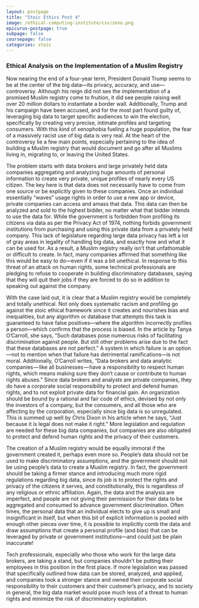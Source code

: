 ```yaml
---
layout: postpage
title: "Stoic Ethics Post 4"
image: /ethical-computing-institute/css/zeno.png
epicurus-postpage: true
subpage: false
coursepage: false
categories: stoic
---
```

### Ethical Analysis on the Implementation of a Muslim Registry
Now nearing the end of a four-year term, President Donald Trump seems to be at the center of the big data—its privacy, accuracy, and use—controversy. Although his reign did not see the implementation of a promised Muslim registry come to fruition, it did see people raising well over 20 million dollars to instantiate a border wall. Additionally, Trump and his campaign have been accused, and for the most part found guilty of, leveraging big data to target specific audiences to win the election, specifically by creating very precise, intimate profiles and targeting consumers. With this kind of xenophobia fueling a huge population, the fear of a massively racist use of big data is very real. At the heart of the controversy lie a few main points, especially pertaining to the idea of building a Muslim registry that would document and go after all Muslims living in, migrating to, or leaving the United States. 

The problem starts with data brokers and large privately held data companies aggregating and analyzing huge amounts of personal information to create very private, unique profiles of nearly every US citizen. The key here is that data does not necessarily have to come from one source or be explicitly given to these companies. Once an individual essentially “waves” usage rights in order to use a new app or device, private companies can access and amass that data. This data can then be analyzed and sold to the highest bidder, no matter what that bidder intends to use the data for. While the government is forbidden from profiling its citizens via data as per the Privacy Act of 1974, nothing forbids government institutions from purchasing and using this private data from a privately held company. This lack of legislature regarding large data privacy has left a lot of gray areas in legality of handling big data, and exactly how and what it can be used for. As a result, a Muslim registry really isn’t that unfathomable or difficult to create. In fact, many companies affirmed that something like this would be easy to do—even if it was a bit unethical. In response to this threat of an attack on human rights, some technical professionals are pledging to refuse to cooperate in building discriminatory databases, saying that they will quit their jobs if they are forced to do so in addition to speaking out against the company.

With the case laid out, it is clear that a Muslim registry would be completely and totally unethical. Not only does systematic racism and profiling go against the stoic ethical framework since it creates and nourishes bias and inequalities, but any algorithm or database that attempts this task is guaranteed to have false positives—where the algorithm incorrectly profiles a person—which confirms that the process is biased. In the article by Tanya O’Carroll, she says, “Such databases pose numerous risks of facilitating discrimination against people. But still other problems arise due to the fact that these databases are not perfect.” A system in which failure is an option—not to mention when that failure has detrimental ramifications—is not moral. Additionally, O’Carroll writes, “Data brokers and data analytic companies — like all businesses — have a responsibility to respect human rights, which means making sure they don’t cause or contribute to human rights abuses.” Since data brokers and analysts are private companies, they do have a corporate social responsibility to protect and defend human rights, and to not exploit private data for financial gain. An organization should be bound by a rational and fair code of ethics, devised by not only the investors of a company, but the consumers, and all those who are affecting by the corporation, especially since big data is so unregulated. This is summed up well by Chris Dixon in his article when he says, “Just because it is legal does not make it right.” More legislation and regulation are needed for these big data companies, but companies are also obligated to protect and defend human rights and the privacy of their customers. 

The creation of a Muslim registry would be equally immoral if the government created it, perhaps even more so. People’s data should not be used to make discriminatory assumptions, and the government should not be using people’s data to create a Muslim registry. In fact, the government should be taking a firmer stance and introducing much more rigid regulations regarding big data, since its job is to protect the rights and privacy of the citizens it serves, and constitutionally, this is regardless of any religious or ethnic affiliation. Again, the data and the analysis are imperfect, and people are not giving their permission for their data to be aggregated and consumed to advance government discrimination.  Often times, the personal data that an individual elects to give up is small and insignificant in itself, but when this bit of explicit information is pooled with enough other pieces over time, it is possible to implicitly comb the data and draw assumptions that create a personal profile (and bias) that can be leveraged by private or government institutions—and could just be plain inaccurate!

Tech professionals, especially who those who work for the large data brokers, are taking a stand, but companies shouldn’t be putting their employees in this position in the first place. If more legislation was passed that specifically outlined how data can be stored, analyzed, and applied, and companies took a stronger stance and owned their corporate social responsibility to their customers and their customer’s privacy, and to society in general, the big data market would pose much less of a threat to human rights and minimize the risk of discriminatory exploitation. 
